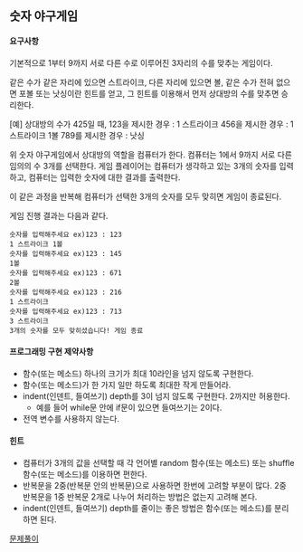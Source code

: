 <h2>숫자 야구게임</h2>

<h4>요구사항</h4>

<p>기본적으로 1부터 9까지 서로 다른 수로 이루어진 3자리의 수를 맞추는 게임이다.</p>
<p>같은 수가 같은 자리에 있으면 스트라이크, 다른 자리에 있으면 볼, 같은 수가 전혀 없으면 포볼 또는 낫싱이란 힌트를 얻고, 그 힌트를 이용해서 먼저 상대방의 수를 맞추면 승리한다.</p>
<p>[예] 상대방의 수가 425일 때, 123을 제시한 경우 : 1 스트라이크 456을 제시한 경우 : 1 스트라이크 1볼 789를 제시한 경우 : 낫싱</p>
<p>위 숫자 야구게임에서 상대방의 역할을 컴퓨터가 한다. 컴퓨터는 1에서 9까지 서로 다른 임의의 수 3개를 선택한다. 게임 플레이어는 컴퓨터가 생각하고 있는 3개의 숫자를 입력하고, 컴퓨터는 입력한 숫자에 대한 결과를 출력한다.</p>
<p>이 같은 과정을 반복해 컴퓨터가 선택한 3개의 숫자를 모두 맞히면 게임이 종료된다.</p>
<p>게임 진행 결과는 다음과 같다.</p>

<pre><code>숫자를 입력해주세요 ex)123 : 123
1 스트라이크 1볼 
숫자를 입력해주세요 ex)123 : 145
1볼 
숫자를 입력해주세요 ex)123 : 671
2볼 
숫자를 입력해주세요 ex)123 : 216
1 스트라이크 
숫자를 입력해주세요 ex)123 : 713
3 스트라이크 
3개의 숫자를 모두 맞히셨습니다! 게임 종료
</code></pre>

<h4>프로그래밍 구현 제약사항</h4>
<ul>
<li>함수(또는 메소드) 하나의 크기가 최대 10라인을 넘지 않도록 구현한다.</li>
<li>함수(또는 메소드)가 한 가지 일만 하도록 최대한 작게 만들어라.</li>
<li>indent(인덴트, 들여쓰기) depth를 3이 넘지 않도록 구현한다. 2까지만 허용한다.
<ul>
<li>예를 들어 while문 안에 if문이 있으면 들여쓰기는 2이다.</li>
</ul>
</li>
<li>전역 변수를 사용하지 않는다.</li>
</ul>

<h4>힌트</h4>
<ul>
<li>컴퓨터가 3개의 값을 선택할 때 각 언어별 random 함수(또는 메소드) 또는 shuffle 함수(또는 메소드)를 이용하면 편한다.</li>
<li>반복문을 2중(반복문 안의 반복문)으로 사용하면 한번에 고려할 부분이 많다. 2중 반복문을 1중 반복문 2개로 나누어 처리하는 방법은 없는지 고려해 본다.</li>
<li>indent(인덴트, 들여쓰기) depth를 줄이는 좋은 방법은 함수(또는 메소드)를 분리하면 된다.</li>
</ul>

<a href="#">문제풀이</a>
